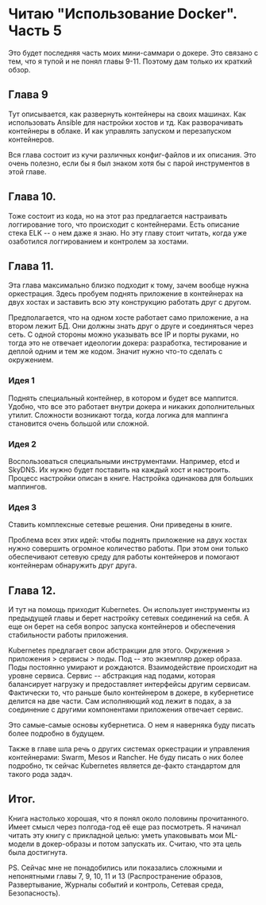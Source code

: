 # Читаю "Использование Docker". Часть 5

Это будет последняя часть моих мини-саммари о докере. Это связано с тем, что я тупой и не понял главы 9-11. Поэтому дам только их краткий обзор.

## Глава 9

Тут описывается, как развернуть контейнеры на своих машинах. Как использовать Ansible для настройки хостов и тд. Как разворачивать контейнеры в облаке. И как управлять запуском и перезапуском контейнеров.

Вся глава состоит из кучи различных конфиг-файлов и их описания. Это очень полезно, если бы я был знаком хотя бы с парой инструментов в этой главе. 

## Глава 10.

Тоже состоит из кода, но на этот раз предлагается настраивать логгирование того, что происходит с контейнерами. Есть описание стека ELK -- о нем даже я знаю. Но эту главу стоит читать, когда уже озаботился логгированием и контролем за хостами.

## Глава 11.

Эта глава максимально близко подходит к тому, зачем вообще нужна оркестрация. Здесь пробуем поднять приложение в контейнерах на двух хостах и заставить всю эту конструкцию работать друг с другом.

Предполагается, что на одном хосте работает само приложение, а на втором лежит БД. Они должны знать друг о друге и соединяться через сеть. С одной стороны можно указывать все IP и порты руками, но тогда это не отвечает идеологии докера: разработка, тестирование и деплой одним и тем же кодом. Значит нужно что-то сделать с окружением.

### Идея 1

Поднять специальный контейнер, в котором и будет все маппится. Удобно, что все это работает внутри докера и никаких дополнительных утилит. Сложности возникают тогда, когда логика для маппинга становится очень большой или сложной.

### Идея 2

Воспользоваться специальными инструментами. Например, etcd и SkyDNS. Их нужно будет поставить на каждый хост и настроить. Процесс настройки описан в книге. Настройка одинакова для больших маппингов.

### Идея 3

Ставить комплексные сетевые решения. Они приведены в книге.

Проблема всех этих идей: чтобы поднять приложение на двух хостах нужно совершить огромное количество работы. При этом они только обеспечивают сетевую среду для работы контейнеров и помогают контейнерам обнаружить друг друга. 

## Глава 12.

И тут на помощь приходит Kubernetes. Он использует инструменты из предыдущей главы и берет настройку сетевых соединений на себя. А еще он берет на себя вопрос запуска контейнеров и обеспечения стабильности работы приложения.

Kubernetes предлагает свои абстракции для этого. Окружения > приложения > сервисы > поды. Под -- это экземпляр докер образа. Поды постоянно умирают и рождаются. Взаимодействие происходит на уровне сервиса. Сервис -- абстракция над подами, которая балансирует нагрузку и предоставляет интерфейсы другим сервисам. Фактически то, что раньше было контейнером в докере, в кубернетисе делится на две части. Сам исполняющий код лежит в подах, а за соединение с другими компонентами приложения отвечает сервис.

Это самые-самые основы кубернетиса. О нем я наверняка буду писать более подробно в будущем.

Также в главе шла речь о других системах оркестрации и управления контейнерами: Swarm, Mesos и Rancher. Не буду писать о них более подробно, тк сейчас Kubernetes является де-факто стандартом для такого рода задач.

## Итог.

Книга настолько хорошая, что я понял около половины прочитанного. Имеет смысл через полгода-год её еще раз посмотреть. Я начинал читать эту книгу с прикладной целью: уметь упаковывать мои ML-модели в докер-образы и потом запускать их. Считаю, что эта цель была достигнута. 

PS. Сейчас мне не понадобились или показались сложными и непонятными главы 7, 9, 10, 11 и 13 (Распространение образов, Развертывание, Журналы событий и контроль, Сетевая среда, Безопасность). 